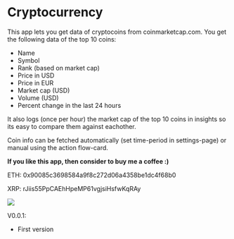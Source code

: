 # Cryptocurrency
        
This app lets you get data of cryptocoins from coinmarketcap.com. You get the following data of the top 10 coins:

- Name
- Symbol
- Rank (based on market cap)
- Price in USD
- Price in EUR
- Market cap (USD)
- Volume (USD)
- Percent change in the last 24 hours

It also logs (once per hour) the market cap of the top 10 coins in insights so its easy to compare them against eachother.

Coin info can be fetched automatically (set time-period in settings-page) or manual using the action flow-card.



**If you like this app, then consider to buy me a coffee :)**

ETH: 0x90085c3698584a9f8c272d06a4358be1dc4f68b0

XRP: rJiis55PpCAEhHpeMP61vgjsiHsfwKqRAy

[![](https://www.paypalobjects.com/en_US/i/btn/btn_donateCC_LG.gif)](https://www.paypal.com/cgi-bin/webscr?cmd=_s-xclick&hosted_button_id=PKLE99EZFWE82)


V0.0.1:

* First version
